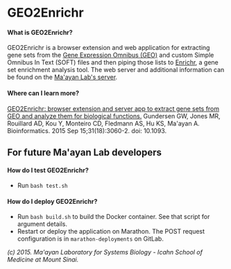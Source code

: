 # GEO2Enrichr

#### What is GEO2Enrichr?

GEO2Enrichr is a browser extension and web application for extracting gene sets from the [Gene Expression Omnibus (GEO)](http://www.ncbi.nlm.nih.gov/geo/) and custom Simple Omnibus In Text (SOFT) files and then piping those lists to [Enrichr](http://amp.pharm.mssm.edu/Enrichr/), a gene set enrichment analysis tool. The web server and additional information can be found on the [Ma'ayan Lab's server](http://amp.pharm.mssm.edu/g2e/).

#### Where can I learn more?

[GEO2Enrichr: browser extension and server app to extract gene sets from GEO and analyze them for biological functions.](http://www.ncbi.nlm.nih.gov/pubmed/25971742) Gundersen GW, Jones MR, Rouillard AD, Kou Y, Monteiro CD, Fledmann AS, Hu KS, Ma'ayan A. Bioinformatics. 2015 Sep 15;31(18):3060-2. doi: 10.1093.

## For future Ma'ayan Lab developers

#### How do I test GEO2Enrichr?

- Run `bash test.sh`

#### How do I deploy GEO2Enrichr?

- Run `bash build.sh` to build the Docker container. See that script for argument details.
- Restart or deploy the application on Marathon. The POST request configuration is in `marathon-deployments` on GitLab.

*(c) 2015. Ma'ayan Laboratory for Systems Biology - Icahn School of Medicine at Mount Sinai.*

